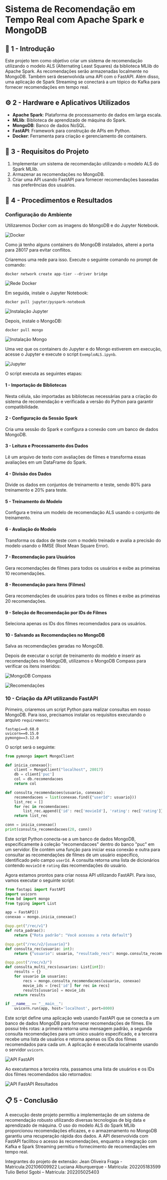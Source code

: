 
# Sistema de Recomendação em Tempo Real com Apache Spark e MongoDB

## 🚀 1 - Introdução

Este projeto tem como objetivo criar um sistema de recomendação utilizando o modelo ALS (Alternating Least Squares) da biblioteca MLlib do Apache Spark. As recomendações serão armazenadas localmente no MongoDB. Também será desenvolvida uma API com o FastAPI. Além disso, uma aplicação de Spark Streaming se conectará a um tópico do Kafka para fornecer recomendações em tempo real.

## ⚙️ 2 - Hardware e Aplicativos Utilizados

- **Apache Spark**: Plataforma de processamento de dados em larga escala.
- **MLlib**: Biblioteca de aprendizado de máquina do Spark.
- **MongoDB**: Banco de dados NoSQL.
- **FastAPI**: Framework para construção de APIs em Python.
- **Docker**: Ferramenta para criação e gerenciamento de containers.

## 📖 3 - Requisitos do Projeto

1. Implementar um sistema de recomendação utilizando o modelo ALS do Spark MLlib.
2. Armazenar as recomendações no MongoDB.
3. Criar uma API usando FastAPI para fornecer recomendações baseadas nas preferências dos usuários.

## 📝 4 - Procedimentos e Resultados

### Configuração do Ambiente

Utilizaremos Docker com as imagens do MongoDB e do Jupyter Notebook.

![Docker](./assets/docker.png)

Como já tenho alguns containers do MongoDB instalados, alterei a porta para 28017 para evitar conflitos.

Criaremos uma rede para isso. Execute o seguinte comando no prompt de comando:

```
docker network create app-tier --driver bridge
```

![Rede Docker](./assets/rede.png)

Em seguida, instale o Jupyter Notebook:

```
docker pull jupyter/pyspark-notebook
```

![Instalação Jupyter](./assets/instalacao_jupyter.png)

Depois, instale o MongoDB:

```
docker pull mongo
```

![Instalação Mongo](./assets/instalacao_mongo.png)

Uma vez que os containers do Jupyter e do Mongo estiverem em execução, acesse o Jupyter e execute o script `ExemploALS.ipynb`.

![Jupyter](./assets/jupyter.png)

O script executa as seguintes etapas:

#### 1 - Importação de Bibliotecas
Nesta célula, são importadas as bibliotecas necessárias para a criação do sistema de recomendação e verificada a versão do Python para garantir compatibilidade.

#### 2 - Configuração da Sessão Spark
Cria uma sessão do Spark e configura a conexão com um banco de dados MongoDB.

#### 3 - Leitura e Processamento dos Dados
Lê um arquivo de texto com avaliações de filmes e transforma essas avaliações em um DataFrame do Spark.

#### 4 - Divisão dos Dados
Divide os dados em conjuntos de treinamento e teste, sendo 80% para treinamento e 20% para teste.

#### 5 - Treinamento do Modelo
Configura e treina um modelo de recomendação ALS usando o conjunto de treinamento.

#### 6 - Avaliação do Modelo
Transforma os dados de teste com o modelo treinado e avalia a precisão do modelo usando o RMSE (Root Mean Square Error).

#### 7 - Recomendação para Usuários
Gera recomendações de filmes para todos os usuários e exibe as primeiras 10 recomendações.

#### 8 - Recomendação para Itens (Filmes)
Gera recomendações de usuários para todos os filmes e exibe as primeiras 20 recomendações.

#### 9 - Seleção de Recomendação por IDs de Filmes
Seleciona apenas os IDs dos filmes recomendados para os usuários.

#### 10 - Salvando as Recomendações no MongoDB
Salva as recomendações geradas no MongoDB.

Depois de executar o script de treinamento do modelo e inserir as recomendações no MongoDB, utilizamos o MongoDB Compass para verificar os itens inseridos:

![MongoDB Compass](./assets/Mongo.png)

![Recomendações](./assets/Recomendacoes.png)

### 10 - Criação da API utilizando FastAPI

Primeiro, criaremos um script Python para realizar consultas em nosso MongoDB. Para isso, precisamos instalar os requisitos executando o arquivo `requirements`:

```
fastapi==0.68.0
uvicorn==0.15.0
pymongo==3.12.0
```

O script será o seguinte:

```python
from pymongo import MongoClient

def inicia_conexao():
    client = MongoClient("localhost", 28017)
    db = client['puc']
    col = db.recomendacoes
    return col

def consulta_recomendacoes(usuario, conexao):
    recomendacoes = list(conexao.find({"userId": usuario}))
    list_rec = []
    for rec in recomendacoes:
        list_rec.append({'id': rec['movieId'], 'rating': rec['rating']})
    return list_rec

conn = inicia_conexao()
print(consulta_recomendacoes(28, conn))
```

Este script Python conecta-se a um banco de dados MongoDB, especificamente à coleção "recomendacoes" dentro do banco "puc" em um servidor. Ele contém uma função para iniciar essa conexão e outra para consultar as recomendações de filmes de um usuário específico, identificado pelo campo `userId`. A consulta retorna uma lista de dicionários contendo `movieId` e `rating` das recomendações do usuário.

Agora estamos prontos para criar nossa API utilizando FastAPI. Para isso, vamos executar o seguinte script:

```python
from fastapi import FastAPI
import uvicorn
from bd import mongo
from typing import List

app = FastAPI()
conexao = mongo.inicia_conexao()

@app.get("/rec/v1")
def rota_padrao():
    return {"Rota padrão": "Você acessou a rota default"}

@app.get("/rec/v2/{usuario}")
def consulta_rec(usuario: int):
    return {"usuario": usuario, "resultado_recs": mongo.consulta_recomendacoes(usuario, conexao)}

@app.post("/rec/v3/")
def consulta_multi_recs(usuarios: List[int]):
    results = {}
    for usuario in usuarios:
        recs = mongo.consulta_recomendacoes(usuario, conexao)
        movie_ids = [rec['id'] for rec in recs]
        results[usuario] = movie_ids
    return results

if __name__ == "__main__":
    uvicorn.run(app, host='localhost', port=8000)
```

Este script define uma aplicação web usando FastAPI que se conecta a um banco de dados MongoDB para fornecer recomendações de filmes. Ele possui três rotas: a primeira retorna uma mensagem padrão, a segunda consulta recomendações para um único usuário especificado, e a terceira recebe uma lista de usuários e retorna apenas os IDs dos filmes recomendados para cada um. A aplicação é executada localmente usando o servidor `uvicorn`.

![API FastAPI](./assets/api.png)

Ao executarmos a terceira rota, passamos uma lista de usuários e os IDs dos filmes recomendados são retornados:

![API FastAPI Resultados](./assets/api2.png)

## 📋 5 - Conclusão

A execução deste projeto permitiu a implementação de um sistema de recomendação robusto utilizando diversas tecnologias de big data e aprendizado de máquina. O uso do modelo ALS do Spark MLlib proporcionou recomendações eficazes, e o armazenamento no MongoDB garantiu uma recuperação rápida dos dados. A API desenvolvida com FastAPI facilitou o acesso às recomendações, enquanto a integração com Kafka e Spark Streaming permitiu o fornecimento de recomendações em tempo real.

Integrantes do projeto de extensão:
Jean Oliveira Fraga - Matricula:202106009922
Luciana Alburquerque - Matricula: 202205183599
Tulio Betiol Sgobi – Matricula: 202205025403

